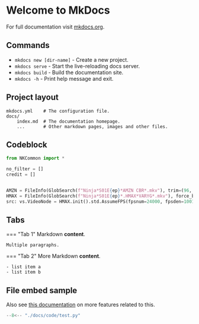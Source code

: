 # Welcome to MkDocs

For full documentation visit [mkdocs.org](https://www.mkdocs.org).

## Commands

* `mkdocs new [dir-name]` - Create a new project.
* `mkdocs serve` - Start the live-reloading docs server.
* `mkdocs build` - Build the documentation site.
* `mkdocs -h` - Print help message and exit.

## Project layout

    mkdocs.yml    # The configuration file.
    docs/
        index.md  # The documentation homepage.
        ...       # Other markdown pages, images and other files.


## Codeblock

```py
from NKCommon import *

no_filter = []
credit = []


AMZN = FileInfo(GlobSearch(f"Ninja*S01E{ep}*AMZN CBR*.mkv"), trim=(96, None))
HMAX = FileInfo(GlobSearch(f"Ninja*S01E{ep}*.HMAX*VARYG*.mkv"), force_bs=True)
src: vs.VideoNode = HMAX.init().std.AssumeFPS(fpsnum=24000, fpsden=1001)[98:]
```

## Tabs

=== "Tab 1"
    Markdown **content**.

    Multiple paragraphs.

=== "Tab 2"
    More Markdown **content**.

    - list item a
    - list item b

## File embed sample

Also see [this documentation](https://facelessuser.github.io/pymdown-extensions/extensions/snippets/) on more features related to this.

```py title="test.py"
--8<-- "./docs/code/test.py"
```